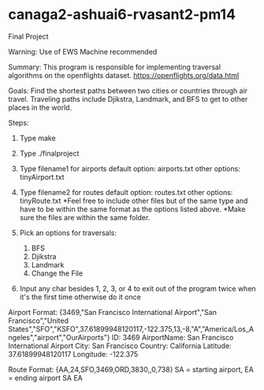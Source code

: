 # canaga2-ashuai6-rvasant2-pm14
Final Project

Warning: Use of EWS Machine recommended

Summary: This program is responsible for implementing traversal algorithms on the openflights dataset. https://openflights.org/data.html

Goals: Find the shortest paths between two cities or countries through air travel. Traveling paths include Djikstra, Landmark, and BFS to get to other places in the world.

Steps:

1. Type make
2. Type ./finalproject

3. Type filename1 for airports default option: airports.txt
                                other options: tinyAirport.txt

4. Type filename2 for routes default option: routes.txt
                                other options: tinyRoute.txt
    *Feel free to include other files but of the same type and have to be within the same format as the options listed above.
    *Make sure the files are within the same folder.

5. Pick an options for traversals:
    1. BFS
    2. Djikstra
    3. Landmark
    4. Change the File

6. Input any char besides 1, 2, 3, or 4 to exit out of the program twice when it's the first time 
    otherwise do it once

Airport Format: 
{3469,"San Francisco International Airport","San Francisco","United States","SFO","KSFO",37.61899948120117,-122.375,13,-8,"A","America/Los_Angeles","airport","OurAirports"}
ID: 3469
AirportName: San Francisco International Airport
City: San Francisco
Country: California
Latitude: 37.61899948120117
Longitude: -122.375

Route Format: {AA,24,SFO,3469,ORD,3830,,0,738} SA = starting airport, EA = ending airport
                          SA       EA

